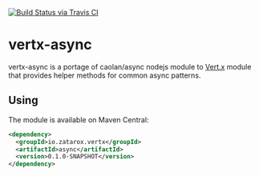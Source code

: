 [![Build Status via Travis CI](https://travis-ci.org/gchauvet/vertx-async.svg?branch=master)](https://travis-ci.org/gchauvet/vertx-async)

# vertx-async

vertx-async is a portage of caolan/async nodejs module to [Vert.x](http://vertx.io/) module that provides helper methods for common async patterns.

## Using

The module is available on Maven Central:

``` xml
<dependency>
  <groupId>io.zatarox.vertx</groupId>
  <artifactId>async</artifactId>
  <version>0.1.0-SNAPSHOT</version>
</dependency>
```

